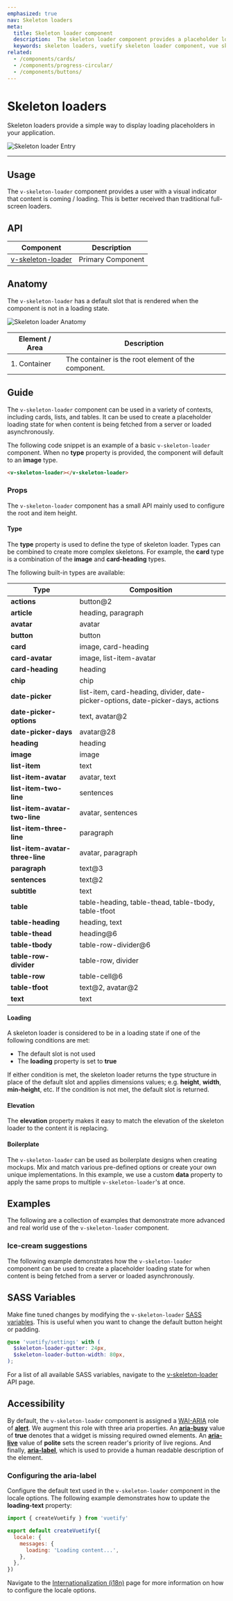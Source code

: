 ```yaml
---
emphasized: true
nav: Skeleton loaders
meta:
  title: Skeleton loader component
  description:  The skeleton loader component provides a placeholder loading state for when content is being fetched from a server or loaded asynchronously. It can be used in a variety of contexts, including cards, lists, and tables.
  keywords: skeleton loaders, vuetify skeleton loader component, vue skeleton loader
related:
  - /components/cards/
  - /components/progress-circular/
  - /components/buttons/
---
```


# Skeleton loaders

Skeleton loaders provide a simple way to display loading placeholders in your application.

![Skeleton loader Entry](https://cdn.vuetifyjs.com/docs/images/components-temp/v-skeleton-loader/v-skeleton-loader-entry.png)

----

## Usage

The `v-skeleton-loader` component provides a user with a visual indicator that content is coming / loading. This is better received than traditional full-screen loaders.

<usage name="v-skeleton-loader" />

<entry />

## API

| Component | Description |
| - | - |
| [v-skeleton-loader](/api/v-skeleton-loader/) | Primary Component |

<api-inline hide-links />

## Anatomy

The `v-skeleton-loader` has a default slot that is rendered when the component is not in a loading state.

![Skeleton loader Anatomy](https://cdn.vuetifyjs.com/docs/images/components-temp/v-skeleton-loader/v-skeleton-loader-anatomy.png)

| Element / Area | Description |
| - | - |
| 1. Container | The container is the root element of the component. |

## Guide

The `v-skeleton-loader` component can be used in a variety of contexts, including cards, lists, and tables. It can be used to create a placeholder loading state for when content is being fetched from a server or loaded asynchronously.

The following code snippet is an example of a basic `v-skeleton-loader` component. When no **type** property is provided, the component will default to an **image** type.

```html
<v-skeleton-loader></v-skeleton-loader>
```

### Props

The `v-skeleton-loader` component has a small API mainly used to configure the root and item height.

#### Type

The **type** property is used to define the type of skeleton loader. Types can be combined to create more complex skeletons. For example, the **card** type is a combination of the **image** and **card-heading** types.

<example file="v-skeleton-loader/prop-type" />

The following built-in types are available:

| Type | Composition |
| - | - |
| **actions** | button@2 |
| **article** | heading, paragraph |
| **avatar** | avatar |
| **button** | button |
| **card** | image, card-heading |
| **card-avatar** | image, list-item-avatar |
| **card-heading** | heading |
| **chip** | chip |
| **date-picker** | list-item, card-heading, divider, date-picker-options, date-picker-days, actions |
| **date-picker-options** | text, avatar@2 |
| **date-picker-days** | avatar@28 |
| **heading** | heading |
| **image** | image |
| **list-item** | text |
| **list-item-avatar** | avatar, text |
| **list-item-two-line** | sentences |
| **list-item-avatar-two-line** | avatar, sentences |
| **list-item-three-line** | paragraph |
| **list-item-avatar-three-line** | avatar, paragraph |
| **paragraph** | text@3 |
| **sentences** | text@2 |
| **subtitle** | text |
| **table** | table-heading, table-thead, table-tbody, table-tfoot |
| **table-heading** | heading, text |
| **table-thead** | heading@6 |
| **table-tbody** | table-row-divider@6 |
| **table-row-divider** | table-row, divider |
| **table-row** | table-cell@6 |
| **table-tfoot** | text@2, avatar@2 |
| **text** | text |

#### Loading

A skeleton loader is considered to be in a loading state if one of the following conditions are met:

* The default slot is not used
* The **loading** property is set to **true**

If either condition is met, the skeleton loader returns the type structure in place of the default slot and applies dimensions values; e.g. **height**, **width**, **min-height**, etc. If the condition is not met, the default slot is returned.

<example file="v-skeleton-loader/prop-loading" />

#### Elevation

The **elevation** property makes it easy to match the elevation of the skeleton loader to the content it is replacing.

<example file="v-skeleton-loader/prop-elevation" />

#### Boilerplate

The `v-skeleton-loader` can be used as boilerplate designs when creating mockups. Mix and match various pre-defined options or create your own unique implementations. In this example, we use a custom **data** property to apply the same props to multiple `v-skeleton-loader`'s at once.

<example file="v-skeleton-loader/prop-boilerplate" />

## Examples

The following are a collection of examples that demonstrate more advanced and real world use of the `v-skeleton-loader` component.

### Ice-cream suggestions

The following example demonstrates how the `v-skeleton-loader` component can be used to create a placeholder loading state for when content is being fetched from a server or loaded asynchronously.

<example file="v-skeleton-loader/misc-ice-cream" />

## SASS Variables

Make fine tuned changes by modifying the `v-skeleton-loader` [SASS variables](/features/sass-variables). This is useful when you want to change the default button height or padding.

```scss { resource="src/settings.scss" }
@use 'vuetify/settings' with (
  $skeleton-loader-gutter: 24px,
  $skeleton-loader-button-width: 80px,
);
```

For a list of all available SASS variables, navigate to the [v-skeleton-loader](/api/v-skeleton-loader/#sass) API page.

## Accessibility

By default, the `v-skeleton-loader` component is assigned a [WAI-ARIA](https://www.w3.org/WAI/standards-guidelines/aria/) role of [**alert**](https://www.w3.org/TR/wai-aria/#alert). We augment this role with three aria properties. An [**aria-busy**](https://www.w3.org/TR/wai-aria-1.0/states_and_properties#aria-busy) value of **true** denotes that a widget is missing required owned elements. An [**aria-live**](https://www.w3.org/TR/wai-aria-1.1/#aria-live) value of **polite** sets the screen reader's priority of live regions. And finally, [**aria-label**](https://www.w3.org/TR/WCAG20-TECHS/ARIA6.html), which is used to provide a human readable description of the element.

### Configuring the aria-label

Configure the default text used in the `v-skeleton-loader` component in the locale options. The following example demonstrates how to update the **loading-text** property:

```js { resource="src/plugins/vuetify.js" }
import { createVuetify } from 'vuetify'

export default createVuetify({
  locale: {
    messages: {
      loading: 'Loading content...',
    },
  },
})
```

Navigate to the [Internationalization (i18n)](/features/internationalization/) page for more information on how to configure the locale options.
